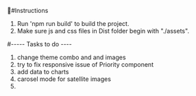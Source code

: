 #َInstructions

1. Run 'npm run build' to build the project.
2. Make sure js and css files in Dist folder begin with "./assets".

#----- Tasks to do ----

1. change theme combo and and images
2. try to fix responsive issue of Priority component
3. add data to charts
4. carosel mode for satellite images
5.
